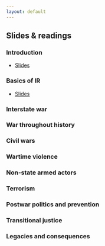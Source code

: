 ```yaml
---
layout: default
---
```


## Slides & readings


### Introduction

- [Slides](./slides/1_introduction/introduction.pdf)

### Basics of IR

- [Slides](./slides/2_IR/IR_intro.pdf)

### Interstate war


### War throughout history


### Civil wars


### Wartime violence


### Non-state armed actors

### Terrorism

### Postwar politics and prevention

### Transitional justice

### Legacies and consequences
